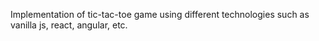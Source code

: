 Implementation of tic-tac-toe game using different technologies such as vanilla js, react, angular, etc.
